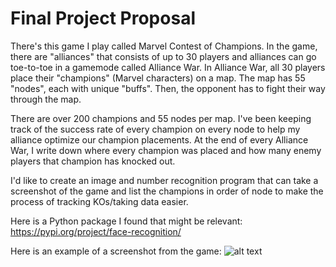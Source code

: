 # Final Project Proposal
There's this game I play called Marvel Contest of Champions. In the game, there are "alliances" that consists of up to 30 players and alliances can go toe-to-toe in a gamemode called Alliance War. In Alliance War, all 30 players place their "champions" (Marvel characters) on a map. The map has 55 "nodes", each with unique "buffs". Then, the opponent has to fight their way through the map.

There are over 200 champions and 55 nodes per map. I've been keeping track of the success rate of every champion on every node to help my alliance optimize our champion placements. At the end of every Alliance War, I write down where every champion was placed and how many enemy players that champion has knocked out.

I'd like to create an image and number recognition program that can take a screenshot of the game and list the champions in order of node to make the process of tracking KOs/taking data easier.

Here is a Python package I found that might be relevant: <https://pypi.org/project/face-recognition/>

Here is an example of a screenshot from the game:
![alt text](https://github.com/myu4/myLMSC261/blob/main/111Objects/IMG_5993.png "screenshot")